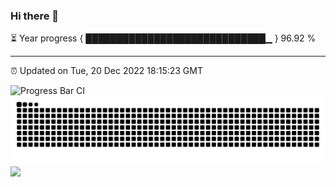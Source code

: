 ### Hi there 👋

⏳ Year progress { █████████████████████████████▁ } 96.92 %

---

⏰ Updated on Tue, 20 Dec 2022 18:15:23 GMT

![Progress Bar CI](https://github.com/liununu/liununu/workflows/Progress%20Bar%20CI/badge.svg)![](https://raw.githubusercontent.com/L1cardo/L1cardo/main/assets/github-contribution-grid-snake.svg)![](https://raw.githubusercontent.com/seesaws/seesaws/main/assets/github-contribution-grid-snake.svg)

